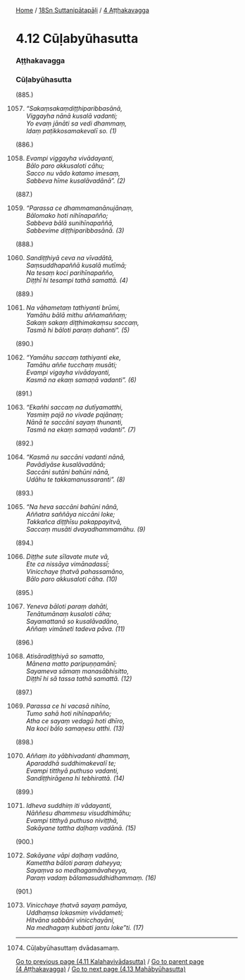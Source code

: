 
[Home](/) / [18Sn Suttanipātapāḷi](/tipitaka/18Sn.md) / [4 Aṭṭhakavagga](/tipitaka/18Sn/4.md)

# 4.12 Cūḷabyūhasutta

### Aṭṭhakavagga

### Cūḷabyūhasutta

(885.)

1057. _“Sakaṃsakaṃdiṭṭhiparibbasānā,_  
_Viggayha nānā kusalā vadanti;_  
_Yo evaṃ jānāti sa vedi dhammaṃ,_  
_Idaṃ paṭikkosamakevalī so. (1)_  


(886.)

1058. _Evampi viggayha vivādayanti,_  
_Bālo paro akkusaloti cāhu;_  
_Sacco nu vādo katamo imesaṃ,_  
_Sabbeva hīme kusalāvadānā”. (2)_  


(887.)

1059. _“Parassa ce dhammamanānujānaṃ,_  
_Bālomako hoti nihīnapañño;_  
_Sabbeva bālā sunihīnapaññā,_  
_Sabbevime diṭṭhiparibbasānā. (3)_  


(888.)

1060. _Sandiṭṭhiyā ceva na vīvadātā,_  
_Saṃsuddhapaññā kusalā mutīmā;_  
_Na tesaṃ koci parihīnapañño,_  
_Diṭṭhī hi tesampi tathā samattā. (4)_  


(889.)

1061. _Na vāhametaṃ tathiyanti brūmi,_  
_Yamāhu bālā mithu aññamaññaṃ;_  
_Sakaṃ sakaṃ diṭṭhimakaṃsu saccaṃ,_  
_Tasmā hi bāloti paraṃ dahanti”. (5)_  


(890.)

1062. _“Yamāhu saccaṃ tathiyanti eke,_  
_Tamāhu aññe tucchaṃ musāti;_  
_Evampi vigayha vivādayanti,_  
_Kasmā na ekaṃ samaṇā vadanti”. (6)_  


(891.)

1063. _“Ekañhi saccaṃ na dutīyamatthi,_  
_Yasmiṃ pajā no vivade pajānaṃ;_  
_Nānā te saccāni sayaṃ thunanti,_  
_Tasmā na ekaṃ samaṇā vadanti”. (7)_  


(892.)

1064. _“Kasmā nu saccāni vadanti nānā,_  
_Pavādiyāse kusalāvadānā;_  
_Saccāni sutāni bahūni nānā,_  
_Udāhu te takkamanussaranti”. (8)_  


(893.)

1065. _“Na heva saccāni bahūni nānā,_  
_Aññatra saññāya niccāni loke;_  
_Takkañca diṭṭhīsu pakappayitvā,_  
_Saccaṃ musāti dvayadhammamāhu. (9)_  


(894.)

1066. _Diṭṭhe sute sīlavate mute vā,_  
_Ete ca nissāya vimānadassī;_  
_Vinicchaye ṭhatvā pahassamāno,_  
_Bālo paro akkusaloti cāha. (10)_  


(895.)

1067. _Yeneva bāloti paraṃ dahāti,_  
_Tenātumānaṃ kusaloti cāha;_  
_Sayamattanā so kusalāvadāno,_  
_Aññaṃ vimāneti tadeva pāva. (11)_  


(896.)

1068. _Atisāradiṭṭhiyā so samatto,_  
_Mānena matto paripuṇṇamānī;_  
_Sayameva sāmaṃ manasābhisitto,_  
_Diṭṭhī hi sā tassa tathā samattā. (12)_  


(897.)

1069. _Parassa ce hi vacasā nihīno,_  
_Tumo sahā hoti nihīnapañño;_  
_Atha ce sayaṃ vedagū hoti dhīro,_  
_Na koci bālo samaṇesu atthi. (13)_  


(898.)

1070. _Aññaṃ ito yābhivadanti dhammaṃ,_  
_Aparaddhā suddhimakevalī te;_  
_Evampi titthyā puthuso vadanti,_  
_Sandiṭṭhirāgena hi tebhirattā. (14)_  


(899.)

1071. _Idheva suddhiṃ iti vādayanti,_  
_Nāññesu dhammesu visuddhimāhu;_  
_Evampi titthyā puthuso niviṭṭhā,_  
_Sakāyane tattha daḷhaṃ vadānā. (15)_  


(900.)

1072. _Sakāyane vāpi daḷhaṃ vadāno,_  
_Kamettha bāloti paraṃ daheyya;_  
_Sayaṃva so medhagamāvaheyya,_  
_Paraṃ vadaṃ bālamasuddhidhammaṃ. (16)_  


(901.)

1073. _Vinicchaye ṭhatvā sayaṃ pamāya,_  
_Uddhaṃsa lokasmiṃ vivādameti;_  
_Hitvāna sabbāni vinicchayāni,_  
_Na medhagaṃ kubbati jantu loke”ti. (17)_  


---

1074. Cūḷabyūhasuttaṃ dvādasamaṃ.



[Go to previous page (4.11 Kalahavivādasutta)](/tipitaka/18Sn/4/4.11.md) / [Go to parent page (4 Aṭṭhakavagga)](/tipitaka/18Sn/4.md) / [Go to next page (4.13 Mahābyūhasutta)](/tipitaka/18Sn/4/4.13.md)


